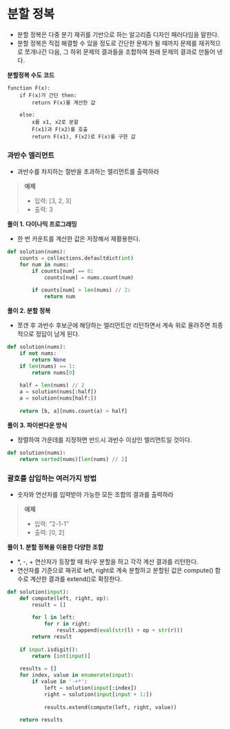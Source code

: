 # 분할 정복

- 분할 정복은 다중 분기 재귀를 기반으로 하는 알고리즘 디자인 패러다임을 말한다.
- 분할 정복은 직접 해결할 수 있을 정도로 간단한 문제가 될 때까지 문제를 재귀적으로 쪼개나간 다음, 그 하위 문제의 결과들을 조합하여 원래 문제의 결과로 만들어 낸다.

__분할정복 수도 코드__

```
function F(x):
	if F(x)가 간단 then:
		return F(x)를 계산한 값
	
	else:
		x를 x1, x2로 분할
		F(x1)과 F(x2)를 호출
		return F(x1), F(x2)로 F(x)를 구한 값
```



### 과반수 엘리먼트

- 과반수를 차지하는 절반을 초과하는 엘리먼트를 출력하라

> __예제__
>
> - 입력: [3, 2, 3]
> - 출력: 3



__풀이 1. 다이나믹 프로그래밍__

- 한 번 카운트를 계산한 값은 저장해서 재활용한다.

```python
def solution(nums):
    counts = collections.defaultdict(int)
    for num in nums:
        if counts[num] == 0:
            counts[num] = nums.count(num)
        
        if counts[num] > len(nums) // 2:
            return num
```



__풀이 2. 분할 정복__

- 쪼갠 후 과반수 후보군에 해당하는 엘리먼트만 리턴하면서 계속 위로 올려주면 최종적으로 정답이 남게 된다.

```python
def solution(nums):
    if not nums:
        return None
    if len(nums) == 1:
        return nums[0]
    
    half = len(nums) // 2
    a = solution(nums[:half])
    a = solution(nums[half:])
    
    return [b, a][nums.count(a) > half]
```



__풀이 3. 파이썬다운 방식__

- 정렬하여 가운데를 지정하면 반드시 과반수 이상인 엘리먼트일 것이다.

```python
def solution(nums):
    return sorted(nums)[len(nums) // 2]
```





### 괄호를 삽입하는 여러가지 방법

- 숫자와 연산자를 입력받아 가능한 모든 조합의 결과를 출력하라

> __예제__
>
> - 입력: "2-1-1"
> - 출력: [0, 2]



__풀이 1. 분할 정복을 이용한 다양한 조합__

- *, -, + 연산자가 등장할 때 좌/우 분할을 하고 각각 계산 결과를 리턴한다.
- 연산자를 기준으로 재귀로 left, right로 계속 분할하고 분할된 값은 compute()  함수로 계산한 결과를 extend()로 확장한다.

```python
def solution(input):
    def compute(left, right, op):
        result = []
        
        for l in left:
            for r in right:
                result.append(eval(str(l) + op + str(r)))
        return result
    
    if input.isdigit():
        return [int(input)]
    
    results = []
    for index, value in enumerate(input):
        if value in '-+*':
            left = solution(input[:index])
            right = solution(input[input + 1:])
            
            results.extend(compute(left, right, value))
    
    return results
```

